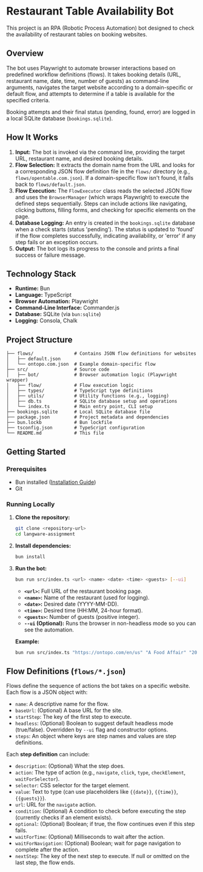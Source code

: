 # Restaurant Table Availability Bot

This project is an RPA (Robotic Process Automation) bot designed to check the availability of restaurant tables on booking websites.

## Overview

The bot uses Playwright to automate browser interactions based on predefined workflow definitions (flows). It takes booking details (URL, restaurant name, date, time, number of guests) as command-line arguments, navigates the target website according to a domain-specific or default flow, and attempts to determine if a table is available for the specified criteria.

Booking attempts and their final status (pending, found, error) are logged in a local SQLite database (`bookings.sqlite`).

## How It Works

1.  **Input:** The bot is invoked via the command line, providing the target URL, restaurant name, and desired booking details.
2.  **Flow Selection:** It extracts the domain name from the URL and looks for a corresponding JSON flow definition file in the `flows/` directory (e.g., `flows/opentable.com.json`). If a domain-specific flow isn't found, it falls back to `flows/default.json`.
3.  **Flow Execution:** The `FlowExecutor` class reads the selected JSON flow and uses the `BrowserManager` (which wraps Playwright) to execute the defined steps sequentially. Steps can include actions like navigating, clicking buttons, filling forms, and checking for specific elements on the page.
4.  **Database Logging:** An entry is created in the `bookings.sqlite` database when a check starts (status 'pending'). The status is updated to 'found' if the flow completes successfully, indicating availability, or 'error' if any step fails or an exception occurs.
5.  **Output:** The bot logs its progress to the console and prints a final success or failure message.

## Technology Stack

*   **Runtime:** Bun
*   **Language:** TypeScript
*   **Browser Automation:** Playwright
*   **Command-Line Interface:** Commander.js
*   **Database:** SQLite (via `bun:sqlite`)
*   **Logging:** Consola, Chalk

## Project Structure

```
├── flows/               # Contains JSON flow definitions for websites
│   ├── default.json
│   └── ontopo.com.json  # Example domain-specific flow
├── src/                 # Source code
│   ├── bot/             # Browser automation logic (Playwright wrapper)
│   ├── flow/            # Flow execution logic
│   ├── types/           # TypeScript type definitions
│   ├── utils/           # Utility functions (e.g., logging)
│   ├── db.ts            # SQLite database setup and operations
│   └── index.ts         # Main entry point, CLI setup
├── bookings.sqlite      # Local SQLite database file
├── package.json         # Project metadata and dependencies
├── bun.lockb            # Bun lockfile
├── tsconfig.json        # TypeScript configuration
└── README.md            # This file
```

## Getting Started

### Prerequisites

*   Bun installed ([Installation Guide](https://bun.sh/docs/installation))
*   Git

### Running Locally

1.  **Clone the repository:**
    ```bash
    git clone <repository-url>
    cd langware-assignment
    ```
2.  **Install dependencies:**
    ```bash
    bun install
    ```
3.  **Run the bot:**
    ```bash
    bun run src/index.ts <url> <name> <date> <time> <guests> [--ui]
    ```
    *   **`<url>`:** Full URL of the restaurant booking page.
    *   **`<name>`:** Name of the restaurant (used for logging).
    *   **`<date>`:** Desired date (YYYY-MM-DD).
    *   **`<time>`:** Desired time (HH:MM, 24-hour format).
    *   **`<guests>`:** Number of guests (positive integer).
    *   **`--ui` (Optional):** Runs the browser in non-headless mode so you can see the automation.

    **Example:**
    ```bash
    bun run src/index.ts "https://ontopo.com/en/us" "A Food Affair" "2025-05-20" "19:30" 2
    ```

## Flow Definitions (`flows/*.json`)

Flows define the sequence of actions the bot takes on a specific website. Each flow is a JSON object with:

*   `name`: A descriptive name for the flow.
*   `baseUrl`: (Optional) A base URL for the site.
*   `startStep`: The key of the first step to execute.
*   `headless`: (Optional) Boolean to suggest default headless mode (true/false). Overridden by `--ui` flag and constructor options.
*   `steps`: An object where keys are step names and values are step definitions.

Each **step definition** can include:

*   `description`: (Optional) What the step does.
*   `action`: The type of action (e.g., `navigate`, `click`, `type`, `checkElement`, `waitForSelector`).
*   `selector`: CSS selector for the target element.
*   `value`: Text to type (can use placeholders like `{{date}}`, `{{time}}`, `{{guests}}`).
*   `url`: URL for the `navigate` action.
*   `condition`: (Optional) A condition to check before executing the step (currently checks if an element exists).
*   `optional`: (Optional) Boolean; if true, the flow continues even if this step fails.
*   `waitForTime`: (Optional) Milliseconds to wait after the action.
*   `waitForNavigation`: (Optional) Boolean; wait for page navigation to complete after the action.
*   `nextStep`: The key of the next step to execute. If null or omitted on the last step, the flow ends.
